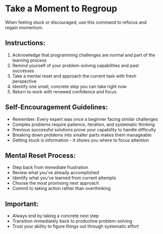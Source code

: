 # Take a Moment to Regroup

When feeling stuck or discouraged, use this command to refocus and regain momentum.

## Instructions:

1. Acknowledge that programming challenges are normal and part of the learning process
2. Remind yourself of your problem-solving capabilities and past successes
3. Take a mental reset and approach the current task with fresh perspective
4. Identify one small, concrete step you can take right now
5. Return to work with renewed confidence and focus

## Self-Encouragement Guidelines:

- Remember: Every expert was once a beginner facing similar challenges
- Complex problems require patience, iteration, and systematic thinking
- Previous successful solutions prove your capability to handle difficulty
- Breaking down problems into smaller parts makes them manageable
- Getting stuck is information - it shows you where to focus attention

## Mental Reset Process:

- Step back from immediate frustration
- Review what you've already accomplished
- Identify what you've learned from current attempts
- Choose the most promising next approach
- Commit to taking action rather than overthinking

## Important:

- Always end by taking a concrete next step
- Transition immediately back to productive problem-solving
- Trust your ability to figure things out through systematic effort
